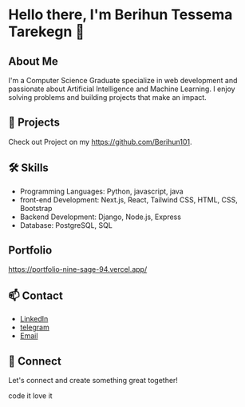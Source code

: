 # Hello there, I'm Berihun Tessema Tarekegn 👋

## About Me
I'm a Computer Science Graduate specialize in web development and passionate about Artificial Intelligence and Machine Learning. I enjoy solving problems and building projects that make an impact.

## 🚀 Projects

Check out Project on my https://github.com/Berihun101.

## 🛠 Skills
- Programming Languages: Python, javascript, java
- front-end Development: Next.js, React, Tailwind CSS, HTML, CSS, Bootstrap
- Backend Development: Django, Node.js, Express
- Database: PostgreSQL, SQL

## Portfolio
https://portfolio-nine-sage-94.vercel.app/

## 📫 Contact
- [LinkedIn](https://www.linkedin.com/in/berihun-tarekegn-45b027252/)
- [telegram](https://t.me/Find_me_one)
- [Email](taberihun07@gmail.com)

## 🤝 Connect
Let's connect and create something great together!

code it love it



